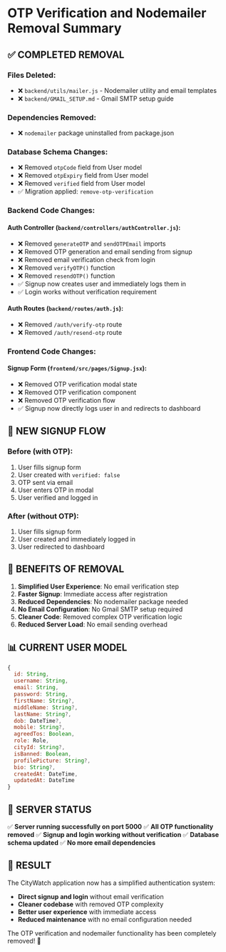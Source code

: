 # OTP Verification and Nodemailer Removal Summary

## ✅ **COMPLETED REMOVAL**

### **Files Deleted:**
- ❌ `backend/utils/mailer.js` - Nodemailer utility and email templates
- ❌ `backend/GMAIL_SETUP.md` - Gmail SMTP setup guide

### **Dependencies Removed:**
- ❌ `nodemailer` package uninstalled from package.json

### **Database Schema Changes:**
- ❌ Removed `otpCode` field from User model
- ❌ Removed `otpExpiry` field from User model  
- ❌ Removed `verified` field from User model
- ✅ Migration applied: `remove-otp-verification`

### **Backend Code Changes:**

#### **Auth Controller (`backend/controllers/authController.js`):**
- ❌ Removed `generateOTP` and `sendOTPEmail` imports
- ❌ Removed OTP generation and email sending from signup
- ❌ Removed email verification check from login
- ❌ Removed `verifyOTP()` function
- ❌ Removed `resendOTP()` function
- ✅ Signup now creates user and immediately logs them in
- ✅ Login works without verification requirement

#### **Auth Routes (`backend/routes/auth.js`):**
- ❌ Removed `/auth/verify-otp` route
- ❌ Removed `/auth/resend-otp` route

### **Frontend Code Changes:**

#### **Signup Form (`frontend/src/pages/Signup.jsx`):**
- ❌ Removed OTP verification modal state
- ❌ Removed OTP verification component
- ❌ Removed OTP verification flow
- ✅ Signup now directly logs user in and redirects to dashboard

## 🔄 **NEW SIGNUP FLOW**

### **Before (with OTP):**
1. User fills signup form
2. User created with `verified: false`
3. OTP sent via email
4. User enters OTP in modal
5. User verified and logged in

### **After (without OTP):**
1. User fills signup form
2. User created and immediately logged in
3. User redirected to dashboard

## 🎯 **BENEFITS OF REMOVAL**

1. **Simplified User Experience**: No email verification step
2. **Faster Signup**: Immediate access after registration
3. **Reduced Dependencies**: No nodemailer package needed
4. **No Email Configuration**: No Gmail SMTP setup required
5. **Cleaner Code**: Removed complex OTP verification logic
6. **Reduced Server Load**: No email sending overhead

## 📊 **CURRENT USER MODEL**

```javascript
{
  id: String,
  username: String,
  email: String,
  password: String,
  firstName: String?,
  middleName: String?,
  lastName: String?,
  dob: DateTime?,
  mobile: String?,
  agreedTos: Boolean,
  role: Role,
  cityId: String?,
  isBanned: Boolean,
  profilePicture: String?,
  bio: String?,
  createdAt: DateTime,
  updatedAt: DateTime
}
```

## 🚀 **SERVER STATUS**

✅ **Server running successfully on port 5000**
✅ **All OTP functionality removed**
✅ **Signup and login working without verification**
✅ **Database schema updated**
✅ **No more email dependencies**

## 🎉 **RESULT**

The CityWatch application now has a simplified authentication system:
- **Direct signup and login** without email verification
- **Cleaner codebase** with removed OTP complexity
- **Better user experience** with immediate access
- **Reduced maintenance** with no email configuration needed

The OTP verification and nodemailer functionality has been completely removed! 🎉
